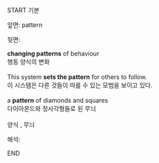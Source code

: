 START
기본

앞면:
pattern


뒷면:
<div><div><div><b>changing patterns</b> of behaviour </div><div>행동 양식의 변화</div></div></div><br><div>This system <b>sets the pattern</b> for others to follow. </div><div>이 시스템은 다른 것들이 따를 수 있는 모범을 보이고 있다.</div><div><br></div><div><div>a <b>pattern</b> of diamonds and squares </div><div>다이아몬드와 정사각형들로 된 무늬</div></div><br>양식 , 무늬


해석:
<!--ID: 1746614454409-->
END